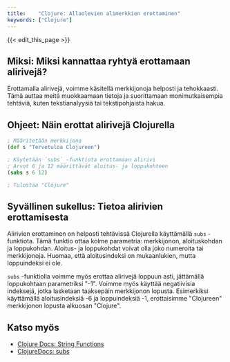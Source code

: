 ```yaml
---
title:    "Clojure: Allaolevien alimerkkien erottaminen"
keywords: ["Clojure"]
---
```


{{< edit_this_page >}}

## Miksi: Miksi kannattaa ryhtyä erottamaan alirivejä?

Erottamalla alirivejä, voimme käsitellä merkkijonoja helposti ja tehokkaasti. Tämä auttaa meitä muokkaamaan tietoja ja suorittamaan monimutkaisempia tehtäviä, kuten tekstianalyysiä tai tekstipohjaista hakua.

## Ohjeet: Näin erottat alirivejä Clojurella

```Clojure
; Määritetään merkkijono
(def s "Tervetuloa Clojureen")

; Käytetään `subs` -funktiota erottamaan alirivi
; Arvot 6 ja 12 määrittävät aloitus- ja loppukohteen
(subs s 6 12)

; Tulostaa "Clojure"
```

## Syvällinen sukellus: Tietoa alirivien erottamisesta

Alirivien erottaminen on helposti tehtävissä Clojurella käyttämällä `subs` -funktiota. Tämä funktio ottaa kolme parametria: merkkijonon, aloituskohdan ja loppukohdan. Aloitus- ja loppukohdat voivat olla joko numeroita tai merkkijonoja. Huomaa, että aloitusindeksi on mukaanlukien, mutta loppuindeksi ei ole.

```subs``` -funktiolla voimme myös erottaa alirivejä loppuun asti, jättämällä loppukohtaan parametriksi "-1". Voimme myös käyttää negatiivisia indeksejä, jotka lasketaan taaksepäin merkkijonon lopusta. Esimerkiksi käyttämällä aloitusindeksiä -6 ja loppuindeksiä -1, erottaisimme "Clojureen" merkkijonon lopusta alkuosan "Clojure".

## Katso myös
- [Clojure Docs: String Functions](https://clojure.org/guides/learn/compilation#strings)
- [ClojureDocs: subs](https://clojuredocs.org/clojure.core/subs)
